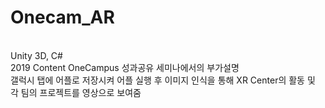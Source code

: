 # Onecam_AR

</br> Unity 3D, C#
</br> 2019 Content OneCampus 성과공유 세미나에서의 부가설명
</br> 갤럭시 탭에 어플로 저장시켜 어플 실행 후 이미지 인식을 통해 XR Center의 활동 및 각 팀의 프로젝트를 영상으로 보여줌
